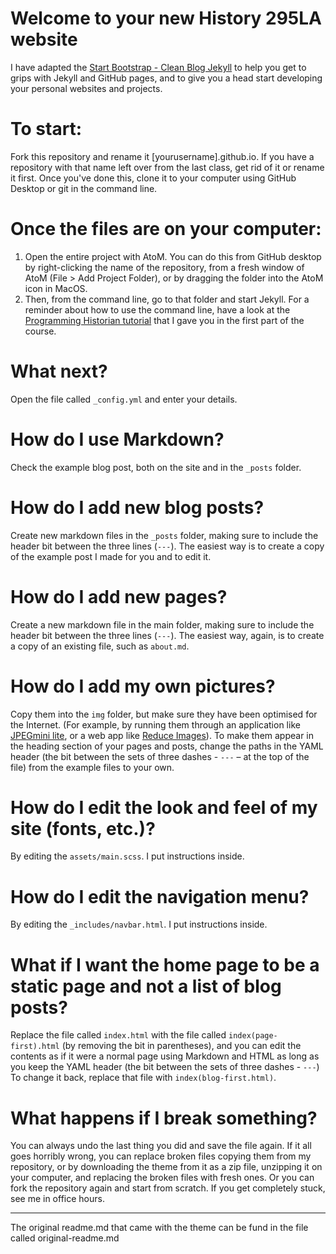 # Welcome to your new History 295LA website

I have adapted the [Start Bootstrap - Clean Blog Jekyll](https://startbootstrap.com/template-overviews/clean-blog-jekyll/) to help you get to grips with Jekyll and GitHub pages, and to give you a head start developing your personal websites and projects.

# To start:
Fork this repository and rename it [yourusername].github.io. If you have a repository with that name left over from the last class, get rid of it or rename it first. Once you've done this, clone it to your computer using GitHub Desktop or git in the command line.

# Once the files are on your computer:
1. Open the entire project with AtoM. You can do this from GitHub desktop by right-clicking the name of the repository, from a fresh window of AtoM (File > Add Project Folder), or by dragging the folder into the AtoM icon in MacOS.
2. Then, from the command line, go to that folder and start Jekyll. For a reminder about how to use the command line, have a look at the [Programming Historian tutorial](https://programminghistorian.org/en/lessons/intro-to-bash) that I gave you in the first part of the course.

# What next?
Open the file called `_config.yml` and enter your details.

# How do I use Markdown?
Check the example blog post, both on the site and in the `_posts` folder.

# How do I add new blog posts?
Create new markdown files in the `_posts` folder, making sure to include the header bit between the three lines (`---`). The easiest way is to create a copy of the example post I made for you and to edit it.

# How do I add new pages?
Create a new markdown file in the main folder, making sure to include the header bit between the three lines (`---`). The easiest way, again, is to create a copy of an existing file, such as `about.md`.

# How do I add my own pictures?
Copy them into the `img` folder, but make sure they have been optimised for the Internet. (For example, by running them through an application like [JPEGmini lite](https://www.jpegmini.com/), or a web app like [Reduce Images](https://www.reduceimages.com/)). To make them appear in the heading section of your pages and posts, change the paths in the YAML header (the bit between the sets of three dashes - `---` – at the top of the file) from the example files to your own.

# How do I edit the look and feel of my site (fonts, etc.)?
By editing the `assets/main.scss`. I put instructions inside.

# How do I edit the navigation menu?
By editing the `_includes/navbar.html`. I put instructions inside.

# What if I want the home page to be a static page and not a list of blog posts?
Replace the file called `index.html` with the file called `index(page-first).html` (by removing the bit in parentheses), and you can edit the contents as if it were a normal page using Markdown and HTML as long as you keep the YAML header (the bit between the sets of three dashes - `---`) To change it back, replace that file with `index(blog-first.html)`.

# What happens if I break something?
You can always undo the last thing you did and save the file again. If it all goes horribly wrong, you can replace broken files copying them from my repository, or by downloading the theme from it as a zip file, unzipping it on your computer, and replacing the broken files with fresh ones. Or you can fork the repository again and start from scratch. If you get completely stuck, see me in office hours.

---

The original readme.md that came with the theme can be fund in the file called original-readme.md
